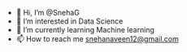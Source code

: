 - 👋 Hi, I’m @SnehaG
- 👀 I’m interested in Data Science
- 🌱 I’m currently learning Machine learning
- 📫 How to reach me snehanaveen12@gmail.com

<!---
SnehaG12/SnehaG12 is a ✨ special ✨ repository because its `README.md` (this file) appears on your GitHub profile.
You can click the Preview link to take a look at your changes.
--->
